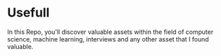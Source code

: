 # Usefull
In this Repo, you'll discover valuable assets within the field of computer science, machine learning, interviews and any other asset that I found valuable.



 

